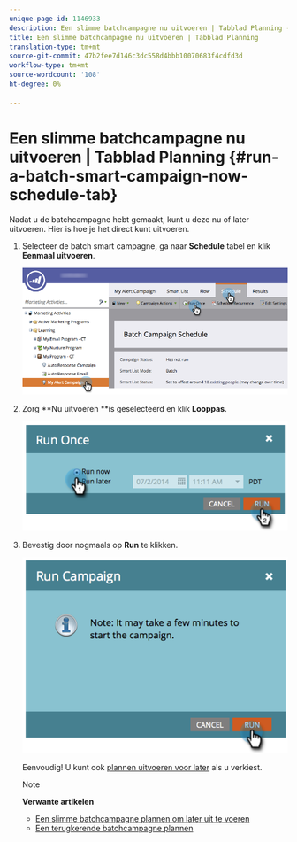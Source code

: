 ```yaml
---
unique-page-id: 1146933
description: Een slimme batchcampagne nu uitvoeren | Tabblad Planning - Marketo Docs - Productdocumentatie
title: Een slimme batchcampagne nu uitvoeren | Tabblad Planning
translation-type: tm+mt
source-git-commit: 47b2fee7d146c3dc558d4bbb10070683f4cdfd3d
workflow-type: tm+mt
source-wordcount: '108'
ht-degree: 0%

---
```



# Een slimme batchcampagne nu uitvoeren | Tabblad Planning {#run-a-batch-smart-campaign-now-schedule-tab}

Nadat u de batchcampagne hebt gemaakt, kunt u deze nu of later uitvoeren. Hier is hoe je het direct kunt uitvoeren.

1. Selecteer de batch smart campagne, ga naar **Schedule** tabel en klik **Eenmaal uitvoeren**.

   ![](assets/runcampaignnow-hands.png)

1. Zorg **Nu uitvoeren **is geselecteerd en klik **Looppas**.

   ![](assets/image2014-9-19-15-3a57-3a4.png)

1. Bevestig door nogmaals op **Run** te klikken.

   ![](assets/image2014-9-19-15-3a57-3a19.png)

   Eenvoudig! U kunt ook [plannen uitvoeren voor later](schedule-a-batch-smart-campaign-to-run-later.md) als u verkiest.

   >[!NOTE]
   >
   >**Verwante artikelen**
   >
   >    
   >    
   >    * [Een slimme batchcampagne plannen om later uit te voeren](schedule-a-batch-smart-campaign-to-run-later.md)
   >    * [Een terugkerende batchcampagne plannen](schedule-a-recurring-batch-campaign.md)


